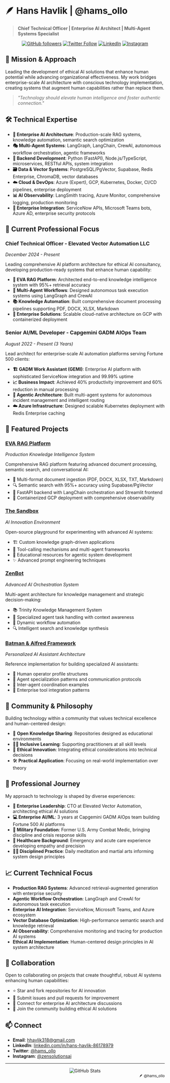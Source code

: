 # 🪶 **Hans Havlik | @hams_ollo**

> **Chief Technical Officer | Enterprise AI Architect | Multi-Agent Systems Specialist**

<div align="center">
  
[![GitHub followers](https://img.shields.io/github/followers/Hams-Ollo?style=social)](https://github.com/Hams-Ollo)
[![Twitter Follow](https://img.shields.io/twitter/follow/hams_ollo?style=social)](https://twitter.com/hams_ollo)
[![LinkedIn](https://img.shields.io/badge/LinkedIn-Connect-blue)](https://www.linkedin.com/in/hans-havlik-86178979/)
[![Instagram](https://img.shields.io/badge/Instagram-Follow-purple)](https://www.instagram.com/zensolutionsai/)
  
</div>

## 🦾 Mission & Approach

Leading the development of ethical AI solutions that enhance human potential while advancing organizational effectiveness. My work bridges enterprise-scale AI architecture with conscious technology implementation, creating systems that augment human capabilities rather than replace them.

> *"Technology should elevate human intelligence and foster authentic connection."*

## 🛠️ Technical Expertise

- **🤖 Enterprise AI Architecture**: Production-scale RAG systems, knowledge automation, semantic search optimization
- **🎭 Multi-Agent Systems**: LangGraph, LangChain, CrewAI, autonomous workflow orchestration, agentic frameworks
- **🔌 Backend Development**: Python (FastAPI), Node.js/TypeScript, microservices, RESTful APIs, system integration
- **🗃️ Data & Vector Systems**: PostgreSQL/PgVector, Supabase, Redis Enterprise, ChromaDB, vector databases
- **☁️ Cloud & DevOps**: Azure (Expert), GCP, Kubernetes, Docker, CI/CD pipelines, enterprise deployment
- **📊 AI Observability**: LangSmith tracing, Azure Monitor, comprehensive logging, production monitoring
- **🏢 Enterprise Integration**: ServiceNow APIs, Microsoft Teams bots, Azure AD, enterprise security protocols

## 🚀 Current Professional Focus

### Chief Technical Officer - Elevated Vector Automation LLC
*December 2024 - Present*

Leading comprehensive AI platform architecture for ethical AI consultancy, developing production-ready systems that enhance human capability:

- **🧠 EVA RAG Platform**: Architected end-to-end knowledge intelligence system with 95%+ retrieval accuracy
- **🔄 Multi-Agent Workflows**: Designed autonomous task execution systems using LangGraph and CrewAI
- **📚 Knowledge Automation**: Built comprehensive document processing pipelines supporting PDF, DOCX, XLSX, Markdown
- **🔧 Enterprise Solutions**: Scalable cloud-native architecture on GCP with containerized deployment

### Senior AI/ML Developer - Capgemini GADM AIOps Team
*August 2022 - Present (3 Years)*

Lead architect for enterprise-scale AI automation platforms serving Fortune 500 clients:

- **🏗️ GADM Work Assistant (GEMI)**: Enterprise AI platform with sophisticated ServiceNow integration and 99.99% uptime
- **📈 Business Impact**: Achieved 40% productivity improvement and 60% reduction in manual processing
- **🤖 Agentic Architecture**: Built multi-agent systems for autonomous incident management and intelligent routing
- **☁️ Azure Infrastructure**: Designed scalable Kubernetes deployment with Redis Enterprise caching

## 🚀 Featured Projects

### [EVA RAG Platform](https://github.com/Hams-Ollo/eva-rag-platform)
*Production Knowledge Intelligence System*

Comprehensive RAG platform featuring advanced document processing, semantic search, and conversational AI:

- 📄 Multi-format document ingestion (PDF, DOCX, XLSX, TXT, Markdown)
- 🔍 Semantic search with 95%+ accuracy using Supabase/PgVector
- 🎯 FastAPI backend with LangChain orchestration and Streamlit frontend
- 🐳 Containerized GCP deployment with comprehensive observability

### [The Sandbox](https://github.com/Hams-Ollo/the_sandbox)
*AI Innovation Environment*

Open-source playground for experimenting with advanced AI systems:

- 🏗️ Custom knowledge graph-driven applications
- 🧪 Tool-calling mechanisms and multi-agent frameworks
- 🤖 Educational resources for agentic system development
- ✨ Advanced prompt engineering techniques

### [ZenBot](https://github.com/Hams-Ollo/ZenBot)
*Advanced AI Orchestration System*

Multi-agent architecture for knowledge management and strategic decision-making:

- 📚 Trinity Knowledge Management System
- 🤖 Specialized agent task handling with context awareness
- 🔄 Dynamic workflow automation
- 🔍 Intelligent search and knowledge synthesis

### [Batman & Alfred Framework](https://github.com/Hams-Ollo/batman-alfred)
*Personalized AI Assistant Architecture*

Reference implementation for building specialized AI assistants:

- 🦇 Human operator profile structures
- 🤵 Agent specialization patterns and communication protocols
- 🧩 Inter-agent coordination examples
- 🔧 Enterprise tool integration patterns

## 🌱 Community & Philosophy

Building technology within a community that values technical excellence and human-centered design:

- 📖 **Open Knowledge Sharing**: Repositories designed as educational environments
- 🧑‍🏫 **Inclusive Learning**: Supporting practitioners at all skill levels
- 🔬 **Ethical Innovation**: Integrating ethical considerations into technical decisions
- 🛠️ **Practical Application**: Focusing on real-world implementation over theory

## 💼 Professional Journey

My approach to technology is shaped by diverse experiences:

- **🏢 Enterprise Leadership**: CTO at Elevated Vector Automation, architecting ethical AI solutions
- **💻 Enterprise AI/ML**: 3 years at Capgemini GADM AIOps team building Fortune 500 AI platforms
- **🦅 Military Foundation**: Former U.S. Army Combat Medic, bringing discipline and crisis response skills
- **🏥 Healthcare Background**: Emergency and acute care experience developing empathy and precision
- **🧘‍♂️ Disciplined Practice**: Daily meditation and martial arts informing system design principles

## 📈 Current Technical Focus

- **Production RAG Systems**: Advanced retrieval-augmented generation with enterprise security
- **Agentic Workflow Orchestration**: LangGraph and CrewAI for autonomous task execution
- **Enterprise AI Integration**: ServiceNow, Microsoft Teams, and Azure ecosystem
- **Vector Database Optimization**: High-performance semantic search and knowledge retrieval
- **AI Observability**: Comprehensive monitoring and tracing for production AI systems
- **Ethical AI Implementation**: Human-centered design principles in AI system architecture

## 🤝 Collaboration

Open to collaborating on projects that create thoughtful, robust AI systems enhancing human capabilities:

- ⭐ Star and fork repositories for AI innovation
- 🐛 Submit issues and pull requests for improvement
- 💬 Connect for enterprise AI architecture discussions
- 🌱 Join the community building ethical AI solutions

## 📫 Connect

- **Email**: [hhavlik318@gmail.com](mailto:hhavlik318@gmail.com)
- **LinkedIn**: [linkedin.com/in/hans-havlik-86178979](https://www.linkedin.com/in/hans-havlik-86178979/)
- **Twitter**: [@hams_ollo](https://twitter.com/hams_ollo)
- **Instagram**: [@zensolutionsai](https://www.instagram.com/zensolutionsai/)

---

<div align="center">
  <img src="https://github-readme-stats.vercel.app/api?username=Hams-Ollo&show_icons=true&theme=tokyonight" alt="GitHub Stats" />
</div>

<div align="right">
  <sub>🪶 @hams_ollo</sub>
</div>
